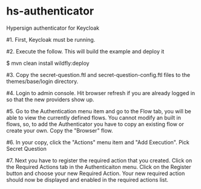 # hs-authenticator
Hypersign authenticator for Keycloak

#1. First, Keycloak must be running.

#2. Execute the follow.  This will build the example and deploy it

   $ mvn clean install wildfly:deploy

#3. Copy the secret-question.ftl and secret-question-config.ftl files to the themes/base/login directory.

#4. Login to admin console.  Hit browser refresh if you are already logged in so that the new providers show up.

#5. Go to the Authentication menu item and go to the Flow tab, you will be able to view the currently
   defined flows.  You cannot modify an built in flows, so, to add the Authenticator you
   have to copy an existing flow or create your own.  Copy the "Browser" flow.

#6. In your copy, click the "Actions" menu item and "Add Execution".  Pick Secret Question

#7. Next you have to register the required action that you created. Click on the Required Actions tab in the Authenticaiton menu.
   Click on the Register button and choose your new Required Action.
   Your new required action should now be displayed and enabled in the required actions list.


